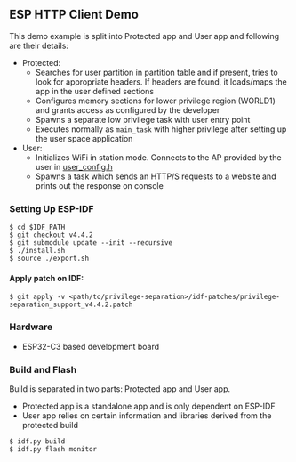 ## ESP HTTP Client Demo

This demo example is split into Protected app and User app and following are their details:

* Protected:
    - Searches for user partition in partition table and if present, tries to look for appropriate headers. If headers are found, it loads/maps the app in the user defined sections
    - Configures memory sections for lower privilege region (WORLD1) and grants access as configured by the developer
    - Spawns a separate low privilege task with user entry point
    - Executes normally as `main_task` with higher privilege after setting up the user space application
* User:
    - Initializes WiFi in station mode. Connects to the AP provided by the user in [user_config.h](user_app/user_config.h)
    - Spawns a task which sends an HTTP/S requests to a website and prints out the response on console

### Setting Up ESP-IDF

```
$ cd $IDF_PATH
$ git checkout v4.4.2
$ git submodule update --init --recursive
$ ./install.sh
$ source ./export.sh
```

#### Apply patch on IDF:

```
$ git apply -v <path/to/privilege-separation>/idf-patches/privilege-separation_support_v4.4.2.patch
```

### Hardware

- ESP32-C3 based development board

### Build and Flash

Build is separated in two parts: Protected app and User app.

- Protected app is a standalone app and is only dependent on ESP-IDF
- User app relies on certain information and libraries derived from the protected build

```
$ idf.py build
$ idf.py flash monitor
```
